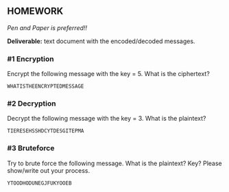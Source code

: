## HOMEWORK
 
*Pen and Paper is preferred!!*

**Deliverable:** text document with the encoded/decoded messages.


### #1 Encryption

Encrypt the following message with the key = 5. What is the ciphertext?

`WHATISTHEENCRYPTEDMESSAGE`

### #2 Decryption

Decrypt the following message with the key = 3. What is the plaintext?

`TIERESEHSSHDCYTDESGITEPMA`

### #3 Bruteforce

Try to brute force the following message. What is the plaintext? Key? Please show/write out your process.

`YTOODHODUNEGJFUKYOOEB`
